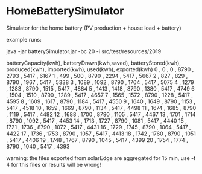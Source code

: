 # HomeBatterySimulator
Simulator for the home battery (PV production + house load + battery)

example runs:

java -jar batterySimulator.jar -bc 20 -i src/test/resources/2019

batteryCapacity(kwh), batteryDrawn(kwh,saved), batteryStored(kwh), produced(kwh), imported(kwh), used(kwh), exported(kwh)
0                   , 0                      , 0                 , 8790         , 2793         , 5417     , 6167
1                   , 499                    , 500               , 8790         , 2294         , 5417     , 5667
2                   , 827                    , 829               , 8790         , 1967         , 5417     , 5338
3                   , 1089                   , 1092              , 8790         , 1704         , 5417     , 5075
4                   , 1279                   , 1283              , 8790         , 1515         , 5417     , 4884
5                   , 1413                   , 1418              , 8790         , 1380         , 5417     , 4749
6                   , 1504                   , 1510              , 8790         , 1289         , 5417     , 4657
7                   , 1565                   , 1572              , 8790         , 1228         , 5417     , 4595
8                   , 1609                   , 1617              , 8790         , 1184         , 5417     , 4550
9                   , 1640                   , 1649              , 8790         , 1153         , 5417     , 4518
10                  , 1659                   , 1669              , 8790         , 1134         , 5417     , 4498
11                  , 1674                   , 1685              , 8790         , 1119         , 5417     , 4482
12                  , 1688                   , 1700              , 8790         , 1105         , 5417     , 4467
13                  , 1701                   , 1714              , 8790         , 1092         , 5417     , 4453
14                  , 1713                   , 1727              , 8790         , 1081         , 5417     , 4440
15                  , 1721                   , 1736              , 8790         , 1072         , 5417     , 4431
16                  , 1729                   , 1745              , 8790         , 1064         , 5417     , 4422
17                  , 1736                   , 1753              , 8790         , 1057         , 5417     , 4413
18                  , 1742                   , 1760              , 8790         , 1051         , 5417     , 4406
19                  , 1748                   , 1767              , 8790         , 1045         , 5417     , 4399
20                  , 1754                   , 1774              , 8790         , 1040         , 5417     , 4393

warning: the files exported from solarEdge are aggregated for 15 min, use -t 4 for this files or results will be wrong!